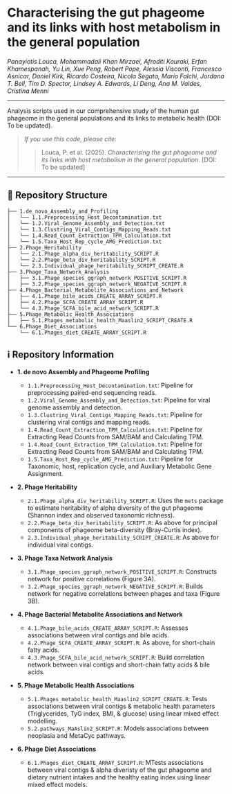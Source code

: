 # Characterising the gut phageome and its links with host metabolism in the general population

*Panayiotis Louca, Mohammadali Khan Mirzaei, Afroditi Kouraki, Erfan Khamespanah, Yu Lin, Xue Peng, Robert Pope, Alessia Visconti, Francesco Asnicar, Daniel Kirk, Ricardo Costeira, Nicola Segata, Mario Falchi, Jordana T. Bell, Tim D. Spector, Lindsey A. Edwards, Li Deng, Ana M. Valdes, Cristina Menni*

---

  Analysis scripts used in our comprehensive study of the human gut phageome in the general populations and its links to metabolic health (DOI: To be updated). 
    
> *If you use this code, please cite:*
> > Louca, P. et al. (2025). *Characterising the gut phageome and its links with host metabolism in the general population*. [DOI: To be updated]


---

  ## 📂 Repository Structure
```
├── 1.de_novo_Assembly_and_Profiling
│   └── 1.1.Preprocessing_Host_Decontamination.txt
│   └── 1.2.Viral_Genome_Assembly_and_Detection.txt
│   └── 1.3.Clustring_Viral_Contigs_Mapping_Reads.txt
│   └── 1.4.Read_Count_Extraction_TPM_Calculation.txt
│   └── 1.5.Taxa_Host_Rep_cycle_AMG_Prediction.txt
├── 2.Phage_Heritability
│   └── 2.1.Phage_alpha_div_heritability_SCRIPT.R
│   └── 2.2.Phage_beta_div_heritability_SCRIPT.R
│   └── 2.3.Individual_phage_heritability_SCRIPT_CREATE.R
├── 3.Phage_Taxa_Network_Analysis
│   ├── 3.1.Phage_species_ggraph_network_POSITIVE_SCRIPT.R
│   ├── 3.2.Phage_species_ggraph_network_NEGATIVE_SCRIPT.R
├── 4.Phage_Bacterial_Metabolite_Associations_and_Network
│   ├── 4.1.Phage_bile_acids_CREATE_ARRAY_SCRIPT.R
│   ├── 4.2.Phage_SCFA_CREATE_ARRAY_SCRIPT.R
│   └── 4.3.Phage_SCFA_bile_acid_network_SCRIPT.R
├── 5.Phage_Metabolic_Health_Associations
│   ├── 5.1.Phages_metabolic_health_Maaslin2_SCRIPT_CREATE.R
└── 6.Phage_Diet_Associations
    └── 6.1.Phages_diet_CREATE_ARRAY_SCRIPT.R
```

  ## ℹ️ Repository Information 

  - **1. de novo Assembly and Phageome Profiling**
      - `1.1.Preprocessing_Host_Decontamination.txt`: Pipeline for preprocessing paired-end sequencing reads.
       - `1.2.Viral_Genome_Assembly_and_Detection.txt`: Pipeline for viral genome assembly and detection.
       - `1.3.Clustring_Viral_Contigs_Mapping_Reads.txt`: Pipeline for clustering viral contigs and mapping reads.
       - `1.4.Read_Count_Extraction_TPM_Calculation.txt`: Pipeline for Extracting Read Counts from SAM/BAM and Calculating TPM.
       - `1.4.Read_Count_Extraction_TPM_Calculation.txt`: Pipeline for Extracting Read Counts from SAM/BAM and Calculating TPM.
       - `1.5.Taxa_Host_Rep_cycle_AMG_Prediction.txt`: Pipeline for Taxonomic, host, replication cycle, and Auxiliary Metabolic Gene Assignment.
       
  - **2. Phage Heritability**
      - `2.1.Phage_alpha_div_heritability_SCRIPT.R`: Uses the `mets` package to estimate heritability of alpha diversity of the gut phageome (Shannon index and observed taxonomic richness).
      - `2.2.Phage_beta_div_heritability_SCRIPT.R`: As above for principal components of phageome beta-diversity (Bray-Curtis index).
      - `2.3.Individual_phage_heritability_SCRIPT_CREATE.R`: As above for individual viral contigs.

  - **3. Phage Taxa Network Analysis**
      - `3.1.Phage_species_ggraph_network_POSITIVE_SCRIPT.R`: Constructs network for positive correlations (Figure 3A).
      - `3.2.Phage_species_ggraph_network_NEGATIVE_SCRIPT.R`: Builds network for negative correlations between phages and taxa (Figure 3B).

  - **4. Phage Bacterial Metabolite Associations and Network**
      - `4.1.Phage_bile_acids_CREATE_ARRAY_SCRIPT.R`: Assesses associations between viral contigs and bile acids.
      - `4.2.Phage_SCFA_CREATE_ARRAY_SCRIPT.R`: As above, for short-chain fatty acids.
      - `4.3.Phage_SCFA_bile_acid_network_SCRIPT.R`: Build correlation network between viral contigs and short-chain fatty acids & bile acids.

  - **5. Phage Metabolic Health Associations**
      - `5.1.Phages_metabolic_health_Maaslin2_SCRIPT_CREATE.R`: Tests associations between viral contigs & metabolic health parameters (Triglycerides, TyG index, BMI, & glucose) using linear mixed effect modelling.
      - `5.2.pathways_MaAslin2_SCRIPT.R`: Models associations between neoplasia and MetaCyc pathways.

  - **6. Phage Diet Associations**
      - `6.1.Phages_diet_CREATE_ARRAY_SCRIPT.R`: MTests associations between viral contigs & alpha diveristy of the gut phageome and dietary nutrient intakes and the healthy eating index using linear mixed effect models.
